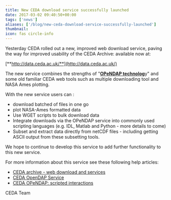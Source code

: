 ```yaml
---
title: New CEDA download service successfully launched
date: 2017-03-02 09:40:50+00:00
tags: ['news']
aliases: ['/blog/new-ceda-download-service-successfully-launched']
thumbnail: 
icon: fas circle-info
---
```

Yesterday CEDA rolled out a new, improved web download service, paving the way for improved usability of the CEDA Archive: available now at:


[**http://data.ceda.ac.uk/**](http://data.ceda.ac.uk/)


The new service combines the strengths of "[**OPeNDAP technolog**](http://help.ceda.ac.uk/article/846-ceda-opendap-service)y" and some old familiar CEDA web tools such as multiple downloading tool and NASA Ames plotting.


With the new service users can :


* download batched of files in one go
* plot NASA-Ames formatted data
* Use WGET scripts to bulk download data
* Integrate downloads via the OPeNDAP service into commonly used scripting languages (e.g. IDL, Matlab and Python - more details to come)
* Subset and extract data directly from netCDF files - including getting ASCII output from these subsetting tools.


We hope to continue to develop this service to add further functionality to this new service.


For more information about this service see these following help articles:


* [CEDA archive - web download and services](http://help.ceda.ac.uk/article/4431-ceda-archive-web-download-and-services)
* [CEDA OpenDAP Service](http://help.ceda.ac.uk/article/846-ceda-opendap-service)
* [CEDA OPeNDAP: scripted interactions](http://help.ceda.ac.uk/article/4442-ceda-opendap-scripted-interactions)


CEDA Team

